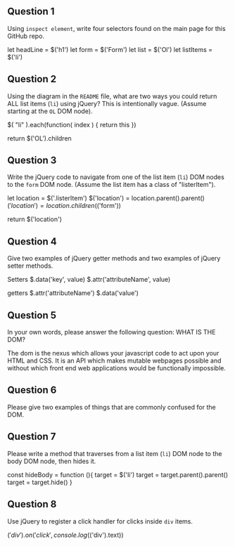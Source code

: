 ## Question 1

Using `inspect element`, write four selectors found on the main page for this
GitHub repo.

<!-- your answer starts here -->
let headLine = $('h1')
let form = $('Form')
let list = $('Ol')
let listItems = $('li')

<!-- your answer ends here -->

## Question 2

Using the diagram in the `README` file, what are two ways you could return ALL
list items (`li`) using jQuery? This is intentionally vague. (Assume starting
at the `OL` DOM node).

<!-- your answer starts here -->
$( "li" ).each(function( index ) {
  return this
})

return $('OL').children
<!-- your answer ends here -->

## Question 3

Write the jQuery code to navigate from one of the list item (`li`) DOM nodes to
the `form` DOM node. (Assume the list item has a class of "listerItem").

<!-- your answer starts here -->
let location = $('.listerItem')
$('location') = location.parent().parent()
$('location') = location.children($('form'))

return $('location')

<!-- your answer ends here -->

## Question 4

Give two examples of jQuery getter methods and two examples of jQuery setter
methods.

<!-- your answer starts here -->
Setters
$.data('key', value)
$.attr('attributeName', value)

getters
$.attr('attributeName')
$.data('value')

<!-- your answer ends here -->

## Question 5

In your own words, please answer the following question: WHAT IS THE DOM?

<!-- your answer starts here -->
The dom is the nexus which allows your javascript code to act upon your HTML and CSS. It is an API which makes mutable webpages possible and without which front end web applications would be functionally impossible.
<!-- your answer ends here -->

## Question 6

Please give two examples of things that are commonly confused for the DOM.

<!-- your answer starts here -->

<!-- your answer ends here -->

## Question 7

Please write a method that traverses from a list item (`li`) DOM node to the
body DOM node, then hides it.

<!-- your answer starts here -->
const hideBody = function (){
  target = $('li')
  target = target.parent().parent()
  target = target.hide()
}
<!-- your answer ends here -->

## Question 8

Use jQuery to register a click handler for clicks inside `div` items.

<!-- your answer starts here -->
$('div').on('click', console.log($('div').text))
<!-- your answer ends here -->
